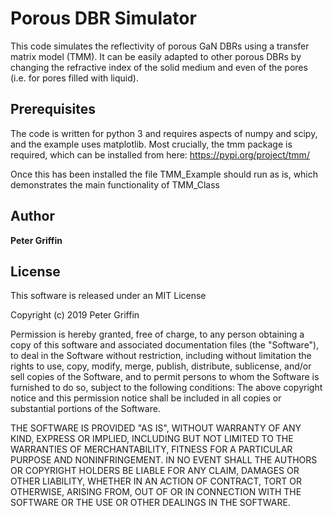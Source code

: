 # Porous DBR Simulator

This code simulates the reflectivity of porous GaN DBRs using a transfer matrix model (TMM). It can be easily adapted to other porous DBRs by changing the refractive index of the solid medium and even of the pores (i.e. for pores filled with liquid).

## Prerequisites

The code is written for python 3 and requires aspects of numpy and scipy, and the example uses matplotlib.
Most crucially, the tmm package is required, which can be installed from here: https://pypi.org/project/tmm/

Once this has been installed the file TMM_Example should run as is, which demonstrates the main functionality of TMM_Class

## Author

**Peter Griffin**

## License
This software is released under an MIT License

Copyright (c) 2019 Peter Griffin

Permission is hereby granted, free of charge, to any person obtaining a copy of this software and associated documentation files (the "Software"), to deal in the Software without restriction, including without limitation the rights to use, copy, modify, merge, publish, distribute, sublicense, and/or sell copies of the Software, and to permit persons to whom the Software is furnished to do so, subject to the following conditions:
The above copyright notice and this permission notice shall be included in all copies or substantial portions of the Software. 

THE SOFTWARE IS PROVIDED "AS IS", WITHOUT WARRANTY OF ANY KIND, EXPRESS OR IMPLIED, INCLUDING BUT NOT LIMITED TO THE WARRANTIES OF MERCHANTABILITY, FITNESS FOR A PARTICULAR PURPOSE AND NONINFRINGEMENT. IN NO EVENT SHALL THE AUTHORS OR COPYRIGHT HOLDERS BE LIABLE FOR ANY CLAIM, DAMAGES OR OTHER LIABILITY, WHETHER IN AN ACTION OF CONTRACT, TORT OR OTHERWISE, ARISING FROM, OUT OF OR IN CONNECTION WITH THE SOFTWARE OR THE USE OR OTHER DEALINGS IN THE SOFTWARE.
